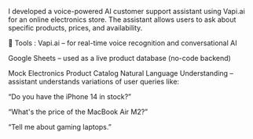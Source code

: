 
I developed a voice-powered AI customer support assistant using Vapi.ai for an online electronics store. The assistant allows users to ask about specific products, prices, and availability.

🔧 Tools :
Vapi.ai – for real-time voice recognition and conversational AI

Google Sheets – used as a live product database (no-code backend)

Mock Electronics Product Catalog Natural Language Understanding – assistant understands variations of user queries like:

“Do you have the iPhone 14 in stock?”

“What's the price of the MacBook Air M2?”

“Tell me about gaming laptops.”

